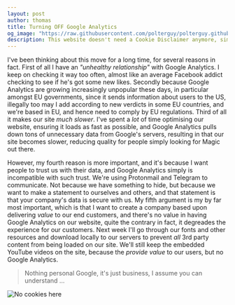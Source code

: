 ```yaml
---
layout: post
author: thomas
title: Turning OFF Google Analytics
og_image: "https://raw.githubusercontent.com/polterguy/polterguy.github.io/master/images/blogs/cookie-monster.jpeg"
description: This website doesn't need a Cookie Disclaimer anymore, simply because it's not tracking you anymore.
---
```


I've been thinking about this move for a long time, for several reasons in fact. First of all I have
an _"unhealthy relationship"_ with Google Analytics. I keep on checking it way too often, almost like an average Facebook
addict checking to see if he's got some new likes. Secondly because Google Analytics are growing increasingly unpopular
these days, in particular amongst EU governments, since it sends information about users to the US, illegally too may I add
according to new verdicts in some EU countries, and we're based in EU, and hence need to comply by EU regulations.
Third of all it makes our site _much slower_. I've spent a _lot_ of time optimising our website, ensuring it
loads as fast as possible, and Google Analytics pulls down tons of unnecessary data from Google's servers, resulting
in that our site becomes slower, reducing quality for people simply looking for Magic out there.

However, my fourth reason is more important, and it's because I want people to trust us with their data, and Google Analytics
simply is incompatible with such trust. We're using Protonmail and Telegram to communicate. Not because we have something
to hide, but because we want to make a statement to ourselves and others, and that statement is that your company's
data is secure with us. My fifth argument is my by far most important, which is that I want to create a company based
upon delivering _value_ to our end customers, and there's no value in having Google Analytics on our website,
quite the contrary in fact, it degreades the experience for our customers. Next week I'll go through our fonts
and other resources and download locally to our servers to prevent _all_ 3rd party content from being loaded on our
site. We'll still keep the embedded YouTube videos on the site, because the _provide value_ to our users, but no
Google Analytics.

> Nothing personal Google, it's just business, I assume you can understand ...

![No cookies here](https://raw.githubusercontent.com/polterguy/polterguy.github.io/master/images/blogs/cookie-monster.jpeg)

